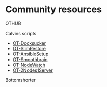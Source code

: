 # Community resources

OTHUB

Calvins scripts 

* [OT-Docksucker](https://github.com/calr0x/OT-DockSucker)
* [OT-SlimRestore](https://github.com/calr0x/OT-Slim-Restore)
* [OT-AnsibleSetup](https://github.com/calr0x/OT-Ansible-Files-and-Playbooks)
* [OT-Smoothbrain](https://github.com/calr0x/OT-Slim-Restore)
* [OT-NodeWatch](https://github.com/calr0x/OT-NodeWatch)
* [OT-2Nodes1Server](https://github.com/calr0x/OT-2Nodes1Server)

Bottomshorter



